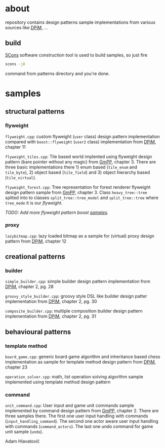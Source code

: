 # about

repository contains design patterns sample implementations from various sources like [DPiM], ...

## build

[SCons](https://scons.org/) software construction tool is used to build samples, so just fire

```bash
scons -j8
```

command from patterns directory and you're done.

# samples

## structural patterns

### flyweight

`flyweight.cpp`: custom flyweight (`user` class) design pattern implementation compared with `boost::flyweight` (`user2` class) implementation from [DPiM], chapter 11

`flyweight_tiles.cpp`: Tile based world implented using flyweight design pattern (bare pointer without any magic) from [GmPP], chapter 3. There are three basic implementations there 1) enum based (`tile_enum` and `tile_byte`), 2) object based (`tile_field`) and 3) object hierarchy based (`tile_virtual`).

`flyweight_forest.cpp`: Tree representation for forest renderer flyweight design pattern sample from [GmPP], chapter 3. Class `heavy_tree::tree` splited into to classes `split_tree::tree_model` and `split_tree::tree` where `tree_mode` it is our *flyweight*. 

*TODO: Add more flyweight pattern boost [samples](https://www.boost.org/doc/libs/1_68_0/libs/flyweight/doc/examples.html).*


### proxy

`lazybitmap.cpp`: lazy loaded bitmap as a sample for (virtual) proxy design pattern from [DPiM], chapter 12


## creational patterns

### builder

`simple_builder.cpp`: simple builder design pattern implementation from [DPiM], chapter 2, pg. 28

`groovy_style_builder.cpp`: groovy style DSL like builder design patter implementation from [DPiM], chapter 2, pg. 30

`composite_builder.cpp`: multiple composition builder design pattern implementation from [DPiM], chapter 2, pg. 31


## behavioural patterns

### template method

`board_game.cpp`: generic board game algorithm and inheritance based chess implementation as sample for template method design pattern from [DPiM], chapter 23

`operation_solver.cpp`: math, list operation solving algorithm sample implemented using template method design pattern

### command

`unit_command.cpp`: User input and game unit commands sample implemented by command design pattern from [GmPP], chapter 2. There are three samples there. The first one user input handling with commands (`input_handling_command`). The second one actor aware user input handling with commands (`command_actors`). The last one undo command for game unit sample (`undo`).


[DPiM]: https://leanpub.com/design-patterns-modern-cpp/	"Design Patterns in Modern C++"

[GmPP]: https://gameprogrammingpatterns.com/	"Game Programming Patterns"

[HoDP]: https://www.packtpub.com/application-development/hands-design-patterns-c	"Hands-On Design Patterns with C++"

[CwMC]: http://leanpub.com/concurrencywithmodernc	"Concurrency with Modern C++"

[PTBB]: https://www.apress.com/gp/book/9781484243978	"Pro TBB"

[FPiC]: https://www.manning.com/books/functional-programming-in-c-plus-plus	"Functional Programming in C++"


Adam Hlavatovič
